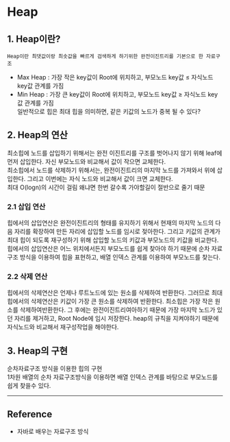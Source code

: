 # Heap

## 1. Heap이란?
    Heap이란 최댓값이랑 최솟값을 빠르게 검색하게 하기위한 완전이진트리를 기본으로 한 자료구조
- Max Heap : 가장 작은 key값이 Root에 위치하고, 부모노드 key값 ≤ 자식노드 key값 관계를 가짐
- Min Heap : 가장 큰 key값이 Root에 위치하고, 부모노드 key값 ≥ 자식노드 key값 관계를 가짐  
일반적으로 힙은 최대 힙을 의미하면, 같은 키값의 노드가 중복 될 수 있다?

## 2. Heap의 연산
최소힙에 노드를 삽입하기 위해서는 완전 이진트리를 구조를 벗어나지 않기 위해 leaf에 먼저 삽입한다. 자신 부모노드와 비교해서 값이 작으면 교체한다.   
최소힙에서 노드를 삭제하기 위해서는, 완전이진트리의 마지막 노드를 가져와서 위에 삽입한다. 그리고 이번에는 자식 노드와 비교해서 값이 크면 교체한다.   
최대 O(logn)의 시간이 걸림 왜냐면 한번 갈수록 가야할길이 절반으로 줄기 때문
### 2.1 삽입 연산
힙에서의 삽입연산은 완전이진트리의 형태를 유지하기 위해서 현재의 마지막 노드의 다음 자리를 확장하여 만든 자리에 삽입할 노드를 임시로 젖아한다. 그리고 키값의 관계가 최대 힙이 되도록 재구성하기 위해 삽입할 노드의 키값과 부모노드의 키값을 비교한다. 힙에서의 삽입연산은  어느 위치에서든지 부모노드를 쉽게 찾아야 하기 때문에 순차 자료 구조 방식을 이용하여 힙을 표현하고, 배열 인덱스 관계를 이용하여 부모노드를 찾는다.
### 2.2 삭제 연산
힙에서의 삭제연산은 언제나 루트노드에 있는 원소를 삭제하여 반환한다. 그러므로 최대 힙에서의 삭제연산은 키값이 가장 큰 원소를 삭제하여 반환한다. 최소힙은 가장 작은 원소를 삭제하여반환한다. 그 후에는 완전이진트리여아하기 때문에 가장 마지막 노드가 있던 자리를 제거하고, Root Node에 임시 저장한다. heap의 규칙을 지켜야하기 때문에 자식노드와 비교해서 재구성작업을 해야한다.

## 3. Heap의 구현
순차자료구조 방식을 이용한 힙의 구현  
1차원 배열의 순차 자료구조방식을 이용하면 배열 인덱스 관계를 바탕으로 부모노드를 쉽게 찾을수 있다. 

---

## Reference

- 자바로 배우는 자료구조 방식